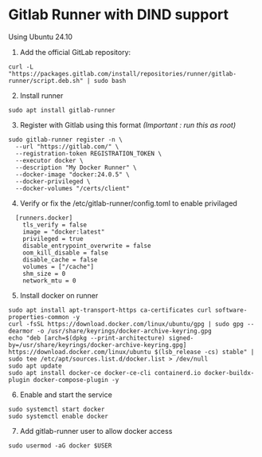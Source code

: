 # Gitlab Runner with DIND support
Using Ubuntu 24.10

1. Add the official GitLab repository:
```
curl -L "https://packages.gitlab.com/install/repositories/runner/gitlab-runner/script.deb.sh" | sudo bash
```

2. Install runner
```
sudo apt install gitlab-runner
```

3. Register with Gitlab using this format 
_(Important : run this as root)_
```
sudo gitlab-runner register -n \
  --url "https://gitlab.com/" \
  --registration-token REGISTRATION_TOKEN \
  --executor docker \
  --description "My Docker Runner" \
  --docker-image "docker:24.0.5" \
  --docker-privileged \
  --docker-volumes "/certs/client"
```

4. Verify or fix the /etc/gitlab-runner/config.toml to enable privilaged

```
  [runners.docker]
    tls_verify = false
    image = "docker:latest"
    privileged = true            
    disable_entrypoint_overwrite = false
    oom_kill_disable = false
    disable_cache = false
    volumes = ["/cache"]
    shm_size = 0
    network_mtu = 0

```

5. Install docker on runner
```
sudo apt install apt-transport-https ca-certificates curl software-properties-common -y
curl -fsSL https://download.docker.com/linux/ubuntu/gpg | sudo gpg --dearmor -o /usr/share/keyrings/docker-archive-keyring.gpg
echo "deb [arch=$(dpkg --print-architecture) signed-by=/usr/share/keyrings/docker-archive-keyring.gpg] https://download.docker.com/linux/ubuntu $(lsb_release -cs) stable" | sudo tee /etc/apt/sources.list.d/docker.list > /dev/null
sudo apt update
sudo apt install docker-ce docker-ce-cli containerd.io docker-buildx-plugin docker-compose-plugin -y
```

6. Enable and start the service
```
sudo systemctl start docker
sudo systemctl enable docker
```

7. Add gitlab-runner user to allow docker access
```
sudo usermod -aG docker $USER
```
